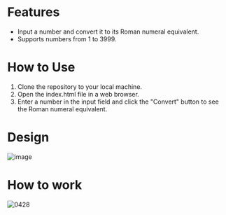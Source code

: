 # Features
 - Input a number and convert it to its Roman numeral equivalent.
 - Supports numbers from 1 to 3999.

# How to Use
 1. Clone the repository to your local machine.
 2. Open the index.html file in a web browser.
 3. Enter a number in the input field and click the "Convert" button to see the Roman numeral equivalent.

# Design

![image](https://github.com/MakIcon/-Roman-numerals-to-regular-ones/assets/130914704/2b19186e-08fb-4d54-8bf9-ba984d9d8fbe)

# How to work

![0428](https://github.com/MakIcon/-Roman-numerals-to-regular-ones/assets/130914704/89a2b523-5f5c-4e29-bab8-78b0b8f2a7a6)
